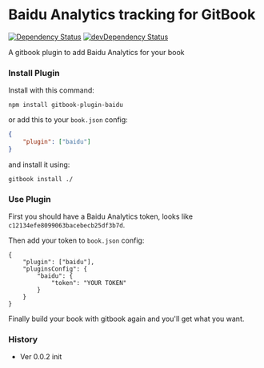 # Baidu Analytics tracking for GitBook

[![Dependency Status](https://david-dm.org/poppinlp/gitbook-plugin-baidu.svg)](https://david-dm.org/poppinlp/gitbook-plugin-baidu)
[![devDependency Status](https://david-dm.org/poppinlp/gitbook-plugin-baidu/dev-status.svg)](https://david-dm.org/poppinlp/gitbook-plugin-baidu#info=devDependencies)

A gitbook plugin to add Baidu Analytics for your book

### Install Plugin

Install with this command:

```shell
npm install gitbook-plugin-baidu
```

or add this to your `book.json` config:

```json
{
    "plugin": ["baidu"]
}
```

and install it using:

```shell
gitbook install ./
```

### Use Plugin

First you should have a Baidu Analytics token, looks like `c12134efe8099063bacebecb25df3b7d`.

Then add your token to `book.json` config:

```
{
    "plugin": ["baidu"],
    "pluginsConfig": {
        "baidu": {
            "token": "YOUR TOKEN"
        }
    }
}
```

Finally build your book with gitbook again and you'll get what you want.

### History

- Ver 0.0.2 init
